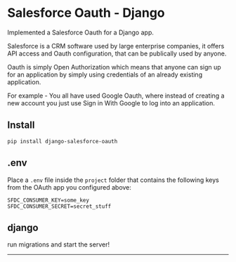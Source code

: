 # Salesforce Oauth - Django 

Implemented a Salesforce Oauth for a Django app.

Salesforce is a CRM software used by large enterprise companies, it offers API access
and Oauth configuration, that can be publically used by anyone.

Oauth is simply Open Authorization which means that anyone can sign up for an
application by simply using credentials of an already existing application. 

For example -
You all have used Google Oauth, where instead of creating a new account you just use
Sign in With Google to log into an application.


## Install

`pip install django-salesforce-oauth`

## .env

Place a `.env` file inside the `project` folder that contains the following keys
from the OAuth app you configured above:

```
SFDC_CONSUMER_KEY=some_key
SFDC_CONSUMER_SECRET=secret_stuff
```

## django

run migrations and start the server!

---
